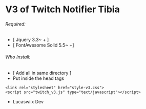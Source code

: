 # V3 of Twitch Notifier Tibia

###### Required:
- [ Jquery 3.3~ + ] 
- [ FontAwesome Solid 5.5~ +]


###### Who Install:
- [ Add all in same directory ]
- Put inside the head tags
```
<link rel="stylesheet" href="style-v3.css">
<script src="twitch_v3.js" type="text/javascript"></script>
```

- Lucaswiix Dev
